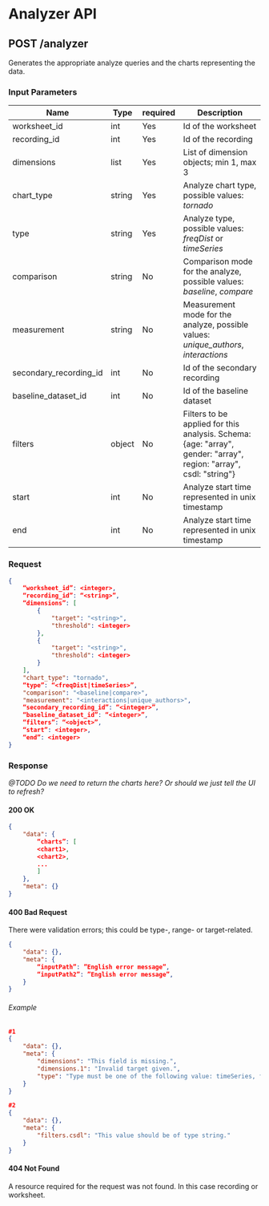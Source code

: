 # Analyzer API

## POST /analyzer

Generates the appropriate analyze queries and the charts representing the data.

### Input Parameters

| **Name** | **Type** |**required**| **Description** |
|----------|----------|----|-----------------|
|worksheet_id|int|Yes|Id of the worksheet|
|recording_id|int|Yes|Id of the recording|
|dimensions|list|Yes|List of dimension objects; min 1, max 3|
|chart_type|string|Yes|Analyze chart type, possible values: *tornado*|
|type|string|Yes|Analyze type, possible values: *freqDist* or *timeSeries*|
|comparison|string|No|Comparison mode for the analyze, possible values: *baseline*, *compare*|
|measurement|string|No|Measurement mode for the analyze, possible values: *unique_authors*, *interactions*|
|secondary_recording_id|int|No|Id of the secondary recording|
|baseline_dataset_id|int|No|Id of the baseline dataset|
|filters|object|No|Filters to be applied for this analysis. Schema: {age: "array", gender: "array", region: "array", csdl: "string"}|
|start|int|No|Analyze start time represented in unix timestamp|
|end|int|No|Analyze start time represented in unix timestamp|

### Request

```json
{
    “worksheet_id”: <integer>,
    “recording_id”: “<string>”,
    “dimensions”: [
        {
            "target": "<string>",
            "threshold": <integer>
        },
        {
            "target": "<string>",
            "threshold": <integer>
        }
    ],
    "chart_type": "tornado",
    “type”: “<freqDist|timeSeries>”,
	"comparison": "<baseline|compare>",
	"measurement": "<interactions|unique_authors>",
    “secondary_recording_id”: “<integer>”,
    “baseline_dataset_id”: “<integer>”,
    “filters”: “<object>”,
    “start”: <integer>,
    “end”: <integer>
}
```

### Response

*@TODO Do we need to return the charts here? Or should we just tell the UI to
refresh?*

#### 200 OK

```json
{
    "data": {
        “charts”: [
        <chart1>,
        <chart2>,
        ...
        ]
    },
    "meta": {}
}
```

#### 400 Bad Request

There were validation errors; this could be type-, range- or target-related.

```json
{
    "data": {},
    "meta": {
        “inputPath”: ”English error message”,
        “inputPath2”: ”English error message”,
    }
}
```

###### Example

```json
#1
{
    "data": {},
    "meta": {
        "dimensions": "This field is missing.",
		"dimensions.1": "Invalid target given.",
		"type": "Type must be one of the following value: timeSeries, freqDist"
    }
}

#2
{
    "data": {},
    "meta": {
        "filters.csdl": "This value should be of type string."
    }
}
```

#### 404 Not Found

A resource required for the request was not found. In this case recording or worksheet.